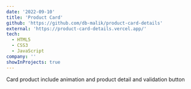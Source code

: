 ```yaml
---
date: '2022-09-10'
title: 'Product Card'
github: 'https://github.com/db-malik/product-card-details'
external: 'https://product-card-details.vercel.app/'
tech:
  - HTML5
  - CSS3
  - JavaScript
company: ''
showInProjects: true
---
```


Card product include animation and product detail and validation button
